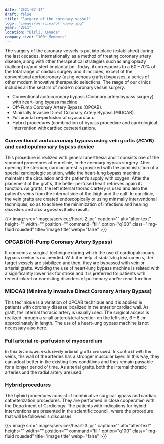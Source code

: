 ```yaml
---
date: "2021-07-14"
draft: false
title: "Surgery of the coronary vessel"
logo: "images/services/off-pump.jpg"
year: "2011"
location: "Bizli, Canada"
company_size: "100+ Members"
---
```


The surgery of the coronary vessels is put into place (established) during the
last decades, internationally, as a method of treating coronary artery disease,
along with other therapeutical strategies such as angioplasty (balloon) or/and
stent implantation. Today, it corresponds to a 60 – 70% of the total range of
cardiac surgery and it includes, except of the conventional aortocoronary (using
venous grafts) bypasses, a series of other modern innovative therapeutic
selections. The range of our clinics includes all the sectors of modern coronary
vessel surgery.

- Conventional aortocoronary bypass (Coronary artery bypass surgery) with
  heart-lung bypass machine.
- Off-Pump Coronary Artery Bypass (OPCAB).
- Minimally Invasive Direct Coronary Artery Bypass (MIDCAB).
- Full arterial re-perfusion of myocardium.
- Hybrid procedures (combination of bypass procedure and cardiological intervention with cardiac catheterization).

### Conventional aortocoronary bypass using vein grafts (ACVB) and cardiopulmonary bypass device

This procedure is realized with general anesthesia and it consists one of the
standard procedures of our clinic, in the coronary bypass surgery. After opening
the sternum, cardiac arrest is provoked with the administration of a special
cardioplegic solution, while the heart-lung bypass machine maintains the
circulation and the patient’s supply with oxygen. After the placement of the
grafts, the better perfused heart retrieves again its function. As grafts, the
left internal thoracic artery is used and also the patient’s veins from the
internal side of the thigh and the calf. In our clinic, the vein grafts are
created endoscopically or using minimally interventional techniques, so as to
achieve the minimization of infections and healing disorders and also a good
esthetic result.

{{< image src="images/services/heart-2.jpg" caption="" alt="alter-text" height="" width="" position="" command="fill" option="q100" class="img-fluid rounded" title="image title" webp="false" >}}

### ΟPCAB (Off-Pump Coronary Artery Bypass)

It concerns a surgical technique during which the use of cardiopulmonary bypass
device is not needed. With the help of stabilizing instruments, the target
vessels are stabilized and then, they are bypassed with vein or arterial grafts.
Avoiding the use of heart-lung bypass machine is related with a significantly
lower risk for stroke and it is preferred for patients with recent infarct or
coexisting disorders of pulmonary and/or renal function.

### MIDCAB (Minimally Invasive Direct Coronary Artery Bypass)

This technique is a variation of OPCAB technique and it is applied in patients
with coronary disease localized in the anterior cardiac wall. As graft, the
internal thoracic artery is usually used. The surgical access is realized
through a small anterolateral section on the left side, 6 – 8 cm approximately
in length. The use of a heart-lung bypass machine is not necessary also here.

### Full arterial re-perfusion of myocardium

In this technique, exclusively arterial grafts are used. In contrast with the
veins, the wall of the arteries has a stronger muscular layer. In this way, they
can adopt better in the existing flow conditions and they remain passable for a
longer period of time. As arterial grafts, both the internal thoracic arteries
and the radial artery are used.

### Hybrid procedures

The hybrid procedures consist of combinative surgical bypass and cardiac
catheterization procedures. They are performed in close cooperation with the
Department of Cardiology. The patients with indications for hybrid interventions
are presented in the scientific council, where the procedure that will be
followed is discussed.

{{< image src="images/services/heart-3.jpg" caption="" alt="alter-text" height="" width="" position="" command="fill" option="q100" class="img-fluid rounded" title="image title" webp="false" >}}